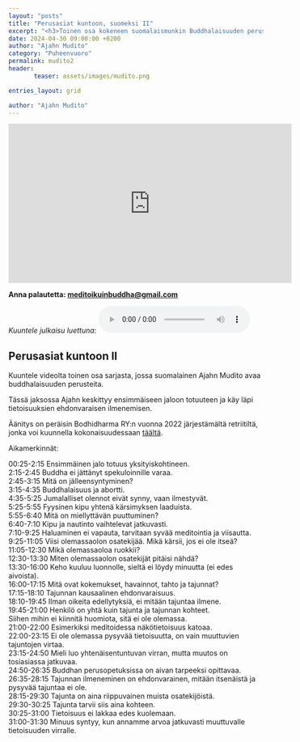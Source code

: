 ```yaml
---
layout: "posts"
title: "Perusasiat kuntoon, suomeksi II"
excerpt: "<h3>Toinen osa kokeneen suomalaismunkin Buddhalaisuuden perusteet -sarjasta.</h3>"
date: 2024-04-30 09:00:00 +0200 
author: "Ajahn Mudito"
category: "Puheenvuoro"
permalink: mudito2
header: 
       teaser: assets/images/mudito.png

entries_layout: grid

author: "Ajahn Mudito"
---
```


<iframe width="560" height="315" src="https://www.youtube.com/embed/dbn2Ukltbts?si=yJoKBV29c9m5BOvv" title="YouTube video player" frameborder="0" allow="accelerometer; autoplay; clipboard-write; encrypted-media; gyroscope; picture-in-picture; web-share" referrerpolicy="strict-origin-when-cross-origin" allowfullscreen></iframe>

<b> Anna palautetta: meditoikuinbuddha@gmail.com</b>

<i>Kuuntele julkaisu luettuna</i>:
<audio controls>
  <source src="assets/audio/2024-04-30/2024-04-30-final.mp3" type="audio/mp3">
</audio>

<h2>Perusasiat kuntoon II</h2>

Kuuntele videolta toinen osa sarjasta, jossa suomalainen Ajahn Mudito avaa buddhalaisuuden perusteita.

Tässä jaksossa Ajahn keskittyy ensimmäiseen jaloon totuuteen ja käy läpi tietoisuuksien ehdonvaraisen ilmenemisen.

Äänitys on peräisin Bodhidharma RY:n vuonna 2022 järjestämältä retriitiltä, jonka voi kuunnella kokonaisuudessaan <a href="https://www.bodhidharma.fi/?p=1815">täältä</a>.

Aikamerkinnät:

00:25-2:15 Ensimmäinen jalo totuus yksityiskohtineen.<br>
2:15-2:45 Buddha ei jättänyt spekuloinnille varaa.<br>
2:45-3:15 Mitä on jälleensyntyminen?<br>
3:15-4:35 Buddhalaisuus ja abortti.<br>
4:35-5:25 Jumalalliset olennot eivät synny, vaan ilmestyvät.<br>
5:25-5:55 Fyysinen kipu yhtenä kärsimyksen laaduista.<br>
5:55-6:40 Mitä on miellyttävän puuttuminen?<br>
6:40-7:10 Kipu ja nautinto vaihtelevat jatkuvasti.<br>
7:10-9:25 Haluaminen ei vapauta, tarvitaan syvää meditointia ja viisautta.<br>
9:25-11:05 Viisi olemassaolon osatekijää. Mikä kärsii, jos ei ole itseä?<br>
11:05-12:30 Mikä olemassaoloa ruokkii?<br>
12:30-13:30 Miten olemassaolon osatekijät pitäisi nähdä?<br>
13:30-16:00 Keho kuuluu luonnolle, sieltä ei löydy minuutta (ei edes aivoista).<br>
16:00-17:15 Mitä ovat kokemukset, havainnot, tahto ja tajunnat?<br>
17:15-18:10 Tajunnan kausaalinen ehdonvaraisuus.<br>
18:10-19:45 Ilman oikeita edellytyksiä, ei mitään tajuntaa ilmene.<br>
19:45-21:00 Henkilö on yhtä kuin tajunta ja tajunnan kohteet.<br> Siihen mihin ei kiinnitä huomiota, sitä ei ole olemassa.<br>
21:00-22:00 Esimerkiksi meditoidessa näkötietoisuus katoaa.<br>
22:00-23:15 Ei ole olemassa pysyvää tietoisuutta, on vain muuttuvien tajuntojen virtaa.<br>
23:15-24:50 Mieli luo yhtenäisentuntuvan virran, mutta muutos on tosiasiassa jatkuvaa.<br>
24:50-26:35 Buddhan perusopetuksissa on aivan tarpeeksi opittavaa.<br>
26:35-28:15 Tajunnan ilmeneminen on ehdonvarainen, mitään itsenäistä ja pysyvää tajuntaa ei ole.<br>
28:15-29:30 Tajunta on aina riippuvainen muista osatekijöistä.<br>
29:30-30:25 Tajunta tarvii siis aina kohteen.<br>
30:25-31:00 Tietoisuus ei lakkaa edes kuolemaan.<br>
31:00-31:30 Minuus syntyy, kun annamme arvoa jatkuvasti muuttuvalle tietoisuuden virralle.<br>
